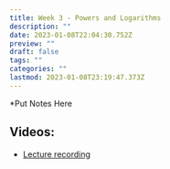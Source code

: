 ```yaml
---
title: Week 3 - Powers and Logarithms
description: ""
date: 2023-01-08T22:04:30.752Z
preview: ""
draft: false
tags: ""
categories: ""
lastmod: 2023-01-08T23:19:47.373Z
---
```


\*Put Notes Here

## Videos:

- [Lecture recording](https://drive.google.com/file/d/1Xr98WyuQh5SfZZFqk33OaVMthoXO7d-_/view?usp=sharing)
